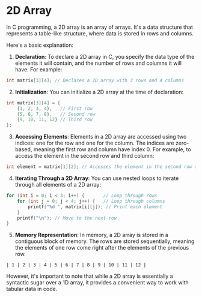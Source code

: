 # 2D Array

In C programming, a 2D array is an array of arrays. It's a data structure that represents a table-like structure, where data is stored in rows and columns.

Here's a basic explanation:

1. **Declaration**: To declare a 2D array in C, you specify the data type of the elements it will contain, and the number of rows and columns it will have. For example:

```c
int matrix[3][4]; // Declares a 2D array with 3 rows and 4 columns
```

2. **Initialization**: You can initialize a 2D array at the time of declaration:

```c
int matrix[3][4] = {
    {1, 2, 3, 4},   // First row
    {5, 6, 7, 8},   // Second row
    {9, 10, 11, 12} // Third row
};
```

3. **Accessing Elements**: Elements in a 2D array are accessed using two indices: one for the row and one for the column. The indices are zero-based, meaning the first row and column have index 0. For example, to access the element in the second row and third column:

```c
int element = matrix[1][2]; // Accesses the element in the second row and third column (6 in the above example)
```

4. **Iterating Through a 2D Array**: You can use nested loops to iterate through all elements of a 2D array:

```c
for (int i = 0; i < 3; i++) {       // Loop through rows
    for (int j = 0; j < 4; j++) {   // Loop through columns
        printf("%d ", matrix[i][j]); // Print each element
    }
    printf("\n"); // Move to the next row
}
```

5. **Memory Representation**: In memory, a 2D array is stored in a contiguous block of memory. The rows are stored sequentially, meaning the elements of one row come right after the elements of the previous row.

```plaintext
| 1 | 2 | 3 | 4 | 5 | 6 | 7 | 8 | 9 | 10 | 11 | 12 |
```

However, it's important to note that while a 2D array is essentially a syntactic sugar over a 1D array, it provides a convenient way to work with tabular data in code.
